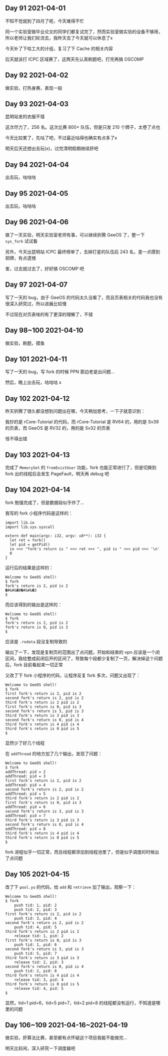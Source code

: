## Day 91 2021-04-01

不知不觉就到了四月了呢，今天难得不忙

同一个实验室做毕业论文的同学们都复试完了，然而实验室做实验的设备不够用，所以老师让我们轮流去，我昨天去了今天就可以休息了x

今天补了下哈工大的计组，复习了下 Cache 的相关内容

后天就该打 ICPC 区域赛了，这两天先认真刷题吧，打完再搞 OSCOMP

## Day 92 2021-04-02

做实验，打热身赛，表现一般

## Day 93 2021-04-03

昆明站发的衣服不错

这次尽力了，256 名。这次比赛 800+ 队伍，但是只发 210 个牌子，太卷了点也

今天比较累了，先咕了吧，不过最近咕得也确实有点多了x

明天后天还想出去玩(x)，过完清明假期继续肝吧

## Day 94 2021-04-04

出去玩，咕咕咕

## Day 95 2021-04-05

出去玩，咕咕咕

## Day 96 2021-04-06

做了一天实验，明天实验室老师有事，可以继续折腾 GeeOS 了，整一下 `sys_fork` 试试看

另外，今天出昆明站 ICPC 最终榜单了，去掉打星的队伍后 243 名，差一点摸到铜牌，有点遗憾

害，过去就过去了，好好搞 OSCOMP 吧

## Day 97 2021-04-07

写了一天的 bug，由于 GeeOS 的代码太久没看了，而且页表相关的代码我也没有很深入研究过，所以进展比较慢

不过现在对页表啥的有了更深的理解了，不错

## Day 98~100 2021-04-10

做实验，刷题，摸鱼

## Day 101 2021-04-11

写了一天的 bug，写 fork 的时候 PPN 那边老是出问题...

然后，晚上出去玩，咕咕咕 x

## Day 102 2021-04-12

昨天折腾了很久都没想到问题出在哪，今天稍加思考，一下子就意识到：

我抄的是 rCore-Tutorial 的代码，而 rCore-Tutorial 是 RV64 的，用的是 Sv39 的页表，而 GeeOS 是 RV32 的，用的是 Sv32 的页表

怪不得出错

## Day 103 2021-04-13

完成了 `MemorySet` 的 `fromExistUser` 功能，fork 也能正常进行了，但是切换到 fork 出的线程后会发生 PageFault，明天再 debug 吧

## Day 104 2021-04-14

fork 勉强完成了，但是数据段似乎炸了...

我写的 fork 小程序代码是这样的：

```
import lib.io
import lib.sys.syscall

extern def main(argc: i32, argv: u8**): i32 {
  let ret = fork()
  let pid = getPid()
  io <<< "fork's return is " <<< ret <<< ", pid is " <<< pid <<< '\n'
  0
}
```

运行后的结果是这样的：

```
Welcome to GeeOS shell!
$ fork
fork's return is 2, pid is 2
�#&#&�0�#&#&�3
$
```

而应该得到的输出是这样的：

```
Welcome to GeeOS shell!
$ fork
fork's return is 2, pid is 2
fork's return is 0, pid is 3
$
```

应该是 `.rodata` 段没复制导致的

输出了一下，发现是复制页的范围出了点问题，开始和结束的 vpn 应该是一个闭区间，我给整成前闭后开的区间了，导致每个段都少复制了一页，解决掉这个问题后，fork 目前看起来一切正常

又改了下 fork 小程序的代码，让程序反复 fork 多次，问题又出现了：

```
Welcome to GeeOS shell!
$ fork
first fork's return is 2, pid is 2
second fork's return is 2, pid is 2
third fork's return is 2 pid is 2
first fork's return is 0, pid is 3
second fork's return is 3, pid is 3
third fork's return is 3 pid is 3
second fork's return is 0, pid is 4
third fork's return is 4 pid is 4
third fork's return is 0 pid is 5
$
```

显然少了好几个线程

在 `addThread` 的地方加了几个输出，发现了问题：

```
Welcome to GeeOS shell!
$ fork
addThread: pid = 2
addThread: pid = 3
first fork's return is 2, pid is 2
addThread: pid = 4
second fork's return is 2, pid is 2
addThread: pid = 5
third fork's return is 2 pid is 2
first fork's return is 0, pid is 3
addThread: pid = 6
second fork's return is 3, pid is 3
addThread: pid = 7
third fork's return is 3 pid is 3
second fork's return is 0, pid is 4
addThread: pid = 8
third fork's return is 4 pid is 4
third fork's return is 0 pid is 5
$
```

fork 进程似乎一切正常，而且线程都添加到线程池里了，但是似乎调度的时候出了点问题

## Day 105 2021-04-15

改了下 `pool.yu` 的代码，给 `add` 和 `retrieve` 加了输出，观察一下：

```
Welcome to GeeOS shell!
$ fork
	push tid: 1, pid: 2
	push tid: 2, pid: 3
first fork's return is 2, pid is 2
	push tid: 3, pid: 4
second fork's return is 2, pid is 2
	push tid: 4, pid: 5
third fork's return is 2 pid is 2
	release tid: 1, pid: 2
first fork's return is 0, pid is 3
	push tid: 1, pid: 6
second fork's return is 3, pid is 3
	push tid: 5, pid: 7
third fork's return is 3 pid is 3
	release tid: 2, pid: 3
second fork's return is 0, pid is 4
	push tid: 2, pid: 8
third fork's return is 4 pid is 4
	release tid: 3, pid: 4
third fork's return is 0 pid is 5
	release tid: 4, pid: 5
$
```

显然，tid=1 pid=6，tid=5 pid=7，tid=2 pid=8 的线程都没有运行，不知道是哪里的问题

## Day 106~109 2021-04-16~2021-04-19

做实验，肝算法比赛，甚至都有点怀疑这个项目我能不能做完...

明天比较闲，深入研究一下调度器吧

